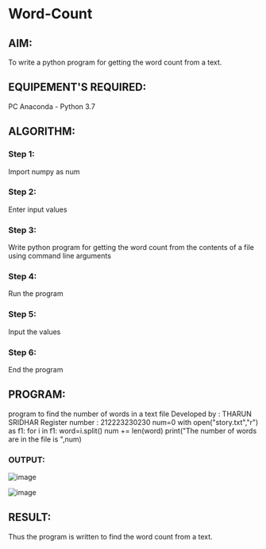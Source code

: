 # Word-Count
## AIM:
To write a python program for getting the word count from a text.
## EQUIPEMENT'S REQUIRED: 
PC
Anaconda - Python 3.7
## ALGORITHM: 
### Step 1:
Import numpy as num
### Step 2: 
Enter input values
### Step 3: 
Write python program for getting the word count from the contents of a file using
command line arguments
### Step 4:  
Run the program
### Step 5: 
Input the values
### Step 6: 
End the program
## PROGRAM:
program to find the number of words in a text file
Developed by : THARUN SRIDHAR 
Register number : 212223230230
num=0
with open("story.txt","r") as f1:
for i in f1:
word=i.split()
num += len(word)
print("The number of words are in the file is ",num)




### OUTPUT:
![image](https://github.com/Tharun0707/Word-Count/assets/145548496/631c3b2b-8988-476c-bc8b-33594057cd2b)

![image](https://github.com/Tharun0707/Word-Count/assets/145548496/cf7be036-9cd0-448e-a88d-02eb06612181)





## RESULT:
Thus the program is written to find the word count from a text.
